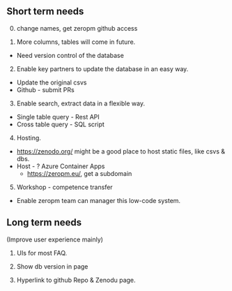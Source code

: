 ## Short term needs

0. change names, get zeropm github access

1. More columns, tables will come in future.

- Need version control of the database

2. Enable key partners to update the database in an easy way.

- Update the original csvs
- Github - submit PRs

3. Enable search, extract data in a flexible way.

- Single table query - Rest API
- Cross table query - SQL script

4. Hosting.

- https://zenodo.org/ might be a good place to host static files, like csvs & dbs.
- Host - ? Azure Container Apps
  - https://zeropm.eu/, get a subdomain

5. Workshop - competence transfer

- Enable zeropm team can manager this low-code system.

## Long term needs

(Improve user experience mainly)

1. UIs for most FAQ.

2. Show db version in page

3. Hyperlink to github Repo & Zenodu page.
